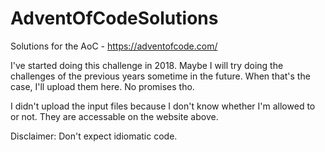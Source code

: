 # AdventOfCodeSolutions
Solutions for the AoC  - https://adventofcode.com/

I've started doing this challenge in 2018. Maybe I will try doing the challenges of the previous years sometime in the future. When that's the case, I'll upload them here. No promises tho.

I didn't upload the input files because I don't know whether I'm allowed to or not. They are accessable on the website above.

Disclaimer: Don't expect idiomatic code. 
